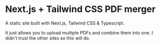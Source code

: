 # Next.js + Tailwind CSS PDF merger

A static site built with Next.js, Tailwind CSS & Typescript.

It just allows you to upload multiple PDFs and combine them into one. I didn't trust the other sites so this will do.
